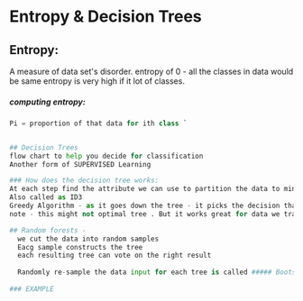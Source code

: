 # Entropy & Decision Trees

## Entropy: 
A measure of data set's disorder.
entropy of 0 - all the classes in data would be same
entropy is very high if it lot of classes.
##### computing entropy:
``` python H(S) = -P1lnP1-P2lnP2-......PnlnPn
Pi = proportion of that data for ith class `


## Decision Trees
flow chart to help you decide for classification
Another form of SUPERVISED Learning

### How does the decision tree works:
At each step find the attribute we can use to partition the data to minimize the entropy of the data at next step
Also called as ID3
Greedy Algorithm - as it goes down the tree - it picks the decision that minimizes the entropy the most at that stage
note - this might not optimal tree . But it works great for data we trained on

## Random forests -
  we cut the data into random samples
  Eacg sample constructs the tree
  each resulting tree can vote on the right result
  
  Randomly re-sample the data input for each tree is called ##### Bootstrap Aggregating or Bagging
  
### EXAMPLE



